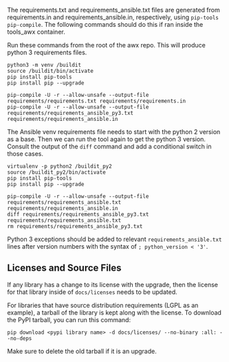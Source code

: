The requirements.txt and requirements_ansible.txt files are generated from requirements.in and requirements_ansible.in, respectively, using `pip-tools` `pip-compile`. The following commands should do this if ran inside the tools_awx container.

Run these commands from the root of the awx repo. This will produce python 3 requirements files.

```
python3 -m venv /buildit
source /buildit/bin/activate
pip install pip-tools
pip install pip --upgrade

pip-compile -U -r --allow-unsafe --output-file requirements/requirements.txt requirements/requirements.in
pip-compile -U -r --allow-unsafe --output-file requirements/requirements_ansible_py3.txt requirements/requirements_ansible.in
```

The Ansible venv requirements file needs to start with the python 2 version
as a base. Then we can run the tool again to get the python 3 version.
Consult the output of the `diff` command and add a conditional switch in those cases.

```
virtualenv -p python2 /buildit_py2
source /buildit_py2/bin/activate
pip install pip-tools
pip install pip --upgrade

pip-compile -U -r --allow-unsafe --output-file requirements/requirements_ansible.txt requirements/requirements_ansible.in
diff requirements/requirements_ansible_py3.txt requirements/requirements_ansible.txt
rm requirements/requirements_ansible_py3.txt
```

Python 3 exceptions should be added to relevant `requirements_ansible.txt` lines
after version numbers with the syntax of `; python_version < '3'`.

## Licenses and Source Files

If any library has a change to its license with the upgrade, then the license for that library
inside of `docs/licenses` needs to be updated.

For libraries that have source distribution requirements (LGPL as an example),
a tarball of the library is kept along with the license.
To download the PyPI tarball, you can run this command:

```
pip download <pypi library name> -d docs/licenses/ --no-binary :all: --no-deps
```

Make sure to delete the old tarball if it is an upgrade.

